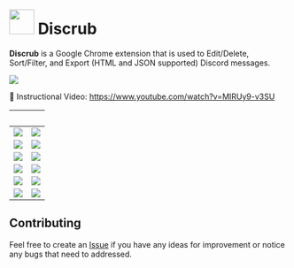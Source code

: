 
# <img width="45px" src="https://github.com/prathercc/discrub-ext/raw/master/public/discrub2.png"> Discrub

**Discrub** is a Google Chrome extension that is used to Edit/Delete, Sort/Filter, and Export (HTML and JSON supported) Discord messages.

<a href="https://chrome.google.com/webstore/detail/discrub/plhdclenpaecffbcefjmpkkbdpkmhhbj"><img src="https://img.shields.io:/chrome-web-store/users/plhdclenpaecffbcefjmpkkbdpkmhhbj?style=plastic&label=Discrub on Chrome&logo=javascript&logoColor=38bdae&color=1a1b27&labelColor=404040"></a>

📼 Instructional Video: https://www.youtube.com/watch?v=MIRUy9-v3SU

‎             |  ‎
:-------------------------:|:-------------------------:
![](https://raw.githubusercontent.com/prathercc/discrub-ext/master/discrub_screenshots/z2.png)  |  ![](https://raw.githubusercontent.com/prathercc/discrub-ext/master/discrub_screenshots/z3.png)
![](https://raw.githubusercontent.com/prathercc/discrub-ext/master/discrub_screenshots/z4.png)  |  ![](https://raw.githubusercontent.com/prathercc/discrub-ext/master/discrub_screenshots/z5.png)
![](https://raw.githubusercontent.com/prathercc/discrub-ext/master/discrub_screenshots/z6.png)  |  ![](https://raw.githubusercontent.com/prathercc/discrub-ext/master/discrub_screenshots/z7.png)
![](https://raw.githubusercontent.com/prathercc/discrub-ext/master/discrub_screenshots/z8.png)  |  ![](https://raw.githubusercontent.com/prathercc/discrub-ext/master/discrub_screenshots/z9.png)
![](https://raw.githubusercontent.com/prathercc/discrub-ext/master/discrub_screenshots/z11.png)  |  ![](https://raw.githubusercontent.com/prathercc/discrub-ext/master/discrub_screenshots/z12.png)
![](https://raw.githubusercontent.com/prathercc/discrub-ext/master/discrub_screenshots/z13.png)  |  ![](https://raw.githubusercontent.com/prathercc/discrub-ext/master/discrub_screenshots/z14.png)    

## Contributing

Feel free to create an [Issue](https://github.com/prathercc/discrub-ext/issues) if you have any ideas for improvement or notice any bugs that need to addressed.
